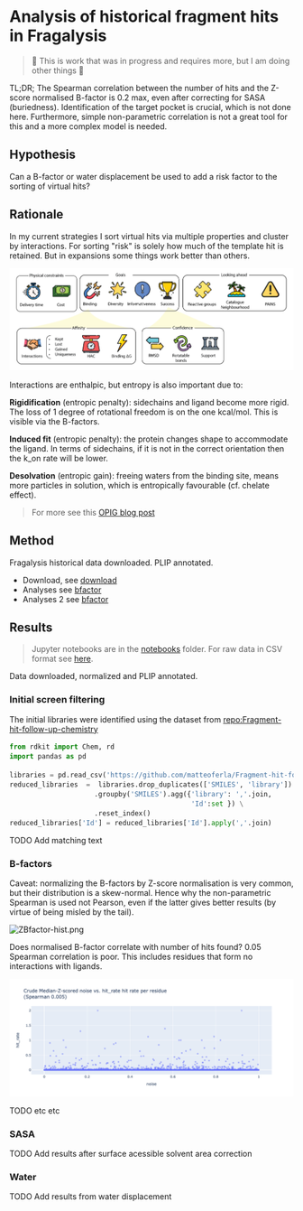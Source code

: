 # Analysis of historical fragment hits in Fragalysis
> :construction: This is work that was in progress and requires more, but I am doing other things :construction:

TL;DR; The Spearman correlation between the number of hits and the Z-score normalised B-factor is 0.2 max,
even after correcting for SASA (buriedness). Identification of the target pocket is crucial, which is not done here.
Furthermore, simple non-parametric correlation is not a great tool for this and a more complex model is needed.

## Hypothesis

Can a B-factor or water displacement be used to add a risk factor to the sorting of virtual hits?

## Rationale

In my current strategies I sort virtual hits via multiple properties and cluster by interactions.
For sorting "risk" is solely how much of the template hit is retained.
But in expansions some things work better than others.

![pipeline-02.png](images/pipeline-02.png)

Interactions are enthalpic, but entropy is also important due to:

**Rigidification** (entropic penalty): sidechains and ligand become more rigid.
The loss of 1 degree of rotational freedom is on the one kcal/mol. This is visible via the B-factors.

**Induced fit** (entropic penalty): the protein changes shape to accommodate the ligand.
In terms of sidechains, if it is not in the correct orientation then the k_on rate will be lower.

**Desolvation** (entropic gain): freeing waters from the binding site, 
means more particles in solution, which is entropically favourable (cf. chelate effect).

> For more see this 
[OPIG blog post](https://www.blopig.com/blog/2023/11/demystifying-the-thermodynamics-of-ligand-binding/)

## Method

Fragalysis historical data downloaded. PLIP annotated.

* Download, see [download](notebooks/mass_download.ipynb)
* Analyses see [bfactor](notebooks/bfactor.ipynb)
* Analyses 2 see [bfactor](notebooks/bfactor-extra.ipynb)

## Results

> Jupyter notebooks are in the [notebooks](notebooks) folder.
> For raw data in CSV format see [here](data/Fragalysis-itxn-data.csv).

Data downloaded, normalized and PLIP annotated.

### Initial screen filtering
The initial libraries were identified using the dataset 
from [repo:Fragment-hit-follow-up-chemistry](https://github.com/matteoferla/Fragment-hit-follow-up-chemistry)
```python
from rdkit import Chem, rd
import pandas as pd

libraries = pd.read_csv('https://github.com/matteoferla/Fragment-hit-follow-up-chemistry/raw/main/combined-XChem-libraries.csv', index_col=0)
reduced_libraries  =  libraries.drop_duplicates(['SMILES', 'library']) \
                     .groupby('SMILES').agg({'library': ','.join, 
                                             'Id':set }) \
                     .reset_index()
reduced_libraries['Id'] = reduced_libraries['Id'].apply(','.join)
```

TODO Add matching text

### B-factors
Caveat: normalizing the B-factors by Z-score normalisation is very common, but their distribution is a skew-normal.
Hence why the non-parametric Spearman is used not Pearson, even if the latter gives better results 
(by virtue of being misled by the tail).

![ZBfactor-hist.png](images/ZBfactor-hist.png)

Does normalised B-factor correlate with number of hits found? 0.05 Spearman correlation is poor.
This includes residues that form no interactions with ligands.

![ZBfactor-vs-hits.png](images/ZBfactor-vs-hits.png)

TODO etc etc 

### SASA

TODO Add results after surface acessible solvent area correction

### Water

TODO Add results from water displacement
